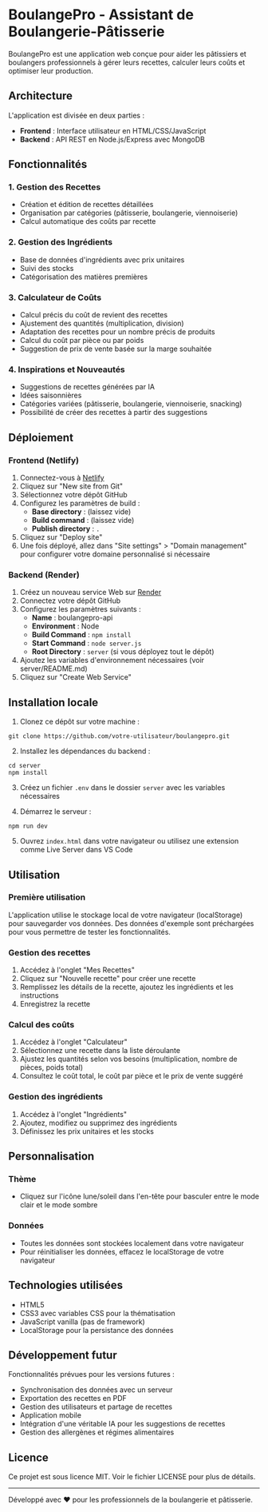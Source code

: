 # BoulangePro - Assistant de Boulangerie-Pâtisserie

BoulangePro est une application web conçue pour aider les pâtissiers et boulangers professionnels à gérer leurs recettes, calculer leurs coûts et optimiser leur production.

## Architecture

L'application est divisée en deux parties :
- **Frontend** : Interface utilisateur en HTML/CSS/JavaScript
- **Backend** : API REST en Node.js/Express avec MongoDB

## Fonctionnalités

### 1. Gestion des Recettes
- Création et édition de recettes détaillées
- Organisation par catégories (pâtisserie, boulangerie, viennoiserie)
- Calcul automatique des coûts par recette

### 2. Gestion des Ingrédients
- Base de données d'ingrédients avec prix unitaires
- Suivi des stocks
- Catégorisation des matières premières

### 3. Calculateur de Coûts
- Calcul précis du coût de revient des recettes
- Ajustement des quantités (multiplication, division)
- Adaptation des recettes pour un nombre précis de produits
- Calcul du coût par pièce ou par poids
- Suggestion de prix de vente basée sur la marge souhaitée

### 4. Inspirations et Nouveautés
- Suggestions de recettes générées par IA
- Idées saisonnières
- Catégories variées (pâtisserie, boulangerie, viennoiserie, snacking)
- Possibilité de créer des recettes à partir des suggestions

## Déploiement

### Frontend (Netlify)

1. Connectez-vous à [Netlify](https://app.netlify.com/)
2. Cliquez sur "New site from Git"
3. Sélectionnez votre dépôt GitHub
4. Configurez les paramètres de build :
   - **Base directory** : (laissez vide)
   - **Build command** : (laissez vide)
   - **Publish directory** : `.`
5. Cliquez sur "Deploy site"
6. Une fois déployé, allez dans "Site settings" > "Domain management" pour configurer votre domaine personnalisé si nécessaire

### Backend (Render)

1. Créez un nouveau service Web sur [Render](https://render.com/)
2. Connectez votre dépôt GitHub
3. Configurez les paramètres suivants :
   - **Name** : boulangepro-api
   - **Environment** : Node
   - **Build Command** : `npm install`
   - **Start Command** : `node server.js`
   - **Root Directory** : `server` (si vous déployez tout le dépôt)
4. Ajoutez les variables d'environnement nécessaires (voir server/README.md)
5. Cliquez sur "Create Web Service"

## Installation locale

1. Clonez ce dépôt sur votre machine :
```
git clone https://github.com/votre-utilisateur/boulangepro.git
```

2. Installez les dépendances du backend :
```
cd server
npm install
```

3. Créez un fichier `.env` dans le dossier `server` avec les variables nécessaires

4. Démarrez le serveur :
```
npm run dev
```

5. Ouvrez `index.html` dans votre navigateur ou utilisez une extension comme Live Server dans VS Code

## Utilisation

### Première utilisation
L'application utilise le stockage local de votre navigateur (localStorage) pour sauvegarder vos données. Des données d'exemple sont préchargées pour vous permettre de tester les fonctionnalités.

### Gestion des recettes
1. Accédez à l'onglet "Mes Recettes"
2. Cliquez sur "Nouvelle recette" pour créer une recette
3. Remplissez les détails de la recette, ajoutez les ingrédients et les instructions
4. Enregistrez la recette

### Calcul des coûts
1. Accédez à l'onglet "Calculateur"
2. Sélectionnez une recette dans la liste déroulante
3. Ajustez les quantités selon vos besoins (multiplication, nombre de pièces, poids total)
4. Consultez le coût total, le coût par pièce et le prix de vente suggéré

### Gestion des ingrédients
1. Accédez à l'onglet "Ingrédients"
2. Ajoutez, modifiez ou supprimez des ingrédients
3. Définissez les prix unitaires et les stocks

## Personnalisation

### Thème
- Cliquez sur l'icône lune/soleil dans l'en-tête pour basculer entre le mode clair et le mode sombre

### Données
- Toutes les données sont stockées localement dans votre navigateur
- Pour réinitialiser les données, effacez le localStorage de votre navigateur

## Technologies utilisées

- HTML5
- CSS3 avec variables CSS pour la thématisation
- JavaScript vanilla (pas de framework)
- LocalStorage pour la persistance des données

## Développement futur

Fonctionnalités prévues pour les versions futures :
- Synchronisation des données avec un serveur
- Exportation des recettes en PDF
- Gestion des utilisateurs et partage de recettes
- Application mobile
- Intégration d'une véritable IA pour les suggestions de recettes
- Gestion des allergènes et régimes alimentaires

## Licence

Ce projet est sous licence MIT. Voir le fichier LICENSE pour plus de détails.

---

Développé avec ❤️ pour les professionnels de la boulangerie et pâtisserie.